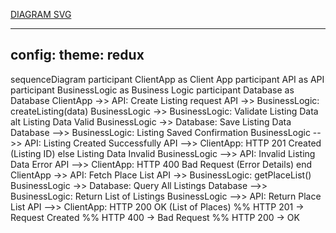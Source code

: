 [DIAGRAM SVG](https://www.mermaidchart.com/raw/4783d30e-e5d4-41df-bbde-f378a90b705f?theme=light&version=v0.1&format=svg)

---
config:
  theme: redux
---
sequenceDiagram
  participant ClientApp as Client App
  participant API as API
  participant BusinessLogic as Business Logic
  participant Database as Database
  ClientApp ->> API: Create Listing request
  API ->> BusinessLogic: createListing(data)
  BusinessLogic ->> BusinessLogic: Validate Listing Data
  alt Listing Data Valid
    BusinessLogic ->> Database: Save Listing Data
    Database -->> BusinessLogic: Listing Saved Confirmation
    BusinessLogic -->> API: Listing Created Successfully
    API -->> ClientApp: HTTP 201 Created (Listing ID)
  else Listing Data Invalid
    BusinessLogic -->> API: Invalid Listing Data Error
    API -->> ClientApp: HTTP 400 Bad Request (Error Details)
  end
  ClientApp ->> API: Fetch Place List
  API ->> BusinessLogic: getPlaceList()
  BusinessLogic ->> Database: Query All Listings
  Database -->> BusinessLogic: Return List of Listings
  BusinessLogic -->> API: Return Place List
  API -->> ClientApp: HTTP 200 OK (List of Places)
 %% HTTP 201 -> Request Created
 %% HTTP 400 -> Bad Request
 %% HTTP 200 -> OK
